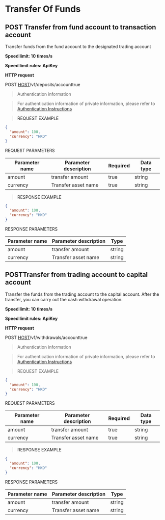 # Transfer Of Funds

<h2 id="Transfer from fund account to transaction account"><font class="httpget">POST</font> Transfer from fund account to transaction account</h2>

Transfer funds from the fund account to the designated trading account

**Speed limit: 10 times/s**

**Speed limit rules: ApiKey**

**HTTP request**

POST [HOST](#HTTP-HOST)/v1/deposits/accounttrue


> Authentication information

> For authentication information of private information, please refer to [Authentication Instructions](#auth)


> <a name="ReeuestExample">REQUEST EXAMPLE</a>


```json
{
  "amount": 100,
  "currency": "HKD"
}
```

<aside>
REQUEST PARAMETERS
</aside>

| Parameter name | Parameter description | Required | Data type |
| -------- | -------- | -------- | -------- |
|amount|transfer amount |true|string||
|currency|Transfer asset name|true|string||


> <a name="ResonpseExample">RESPONSE EXAMPLE</a>

```json
{
  "amount": 100,
  "currency": "HKD"
}
```

<aside>
RESPONSE PARAMETERS
</aside>

| Parameter name | Parameter description | Type |
| -------- | -------- | ----- |
|amount|transfer amount|string|
|currency|Transfer asset name|string|




<h2 id="Transfer from trading account to capital account"><font class="httpget">POST</font>Transfer from trading account to capital account</h2>

Transfer the funds from the trading account to the capital account. After the transfer, you can carry out the cash withdrawal operation.


**Speed limit: 10 times/s**

**Speed limit rules: ApiKey**

**HTTP request**

POST [HOST](#HTTP-HOST)/v1/withdrawals/accounttrue


> Authentication information

> For authentication information of private information, please refer to [Authentication Instructions](#auth)


> REQUEST EXAMPLE

```json
{
  "amount": 100,
  "currency": "HKD"
}
```

<aside>
REQUEST PARAMETERS
</aside>

| Parameter name | Parameter description | Required | Data type |
| -------- | -------- | -------- | -------- |
|amount|transfer amount |true|string||
|currency|Transfer asset name|true|string||


> <a name="ResonpseExample">RESPONSE EXAMPLE</a>

```json
{
  "amount": 100,
  "currency": "HKD"
}
```

<aside>
RESPONSE PARAMETERS
</aside>

| Parameter name | Parameter description | Type |
| -------- | -------- | ----- |
|amount|transfer amount|string|
|currency|Transfer asset name|string|

